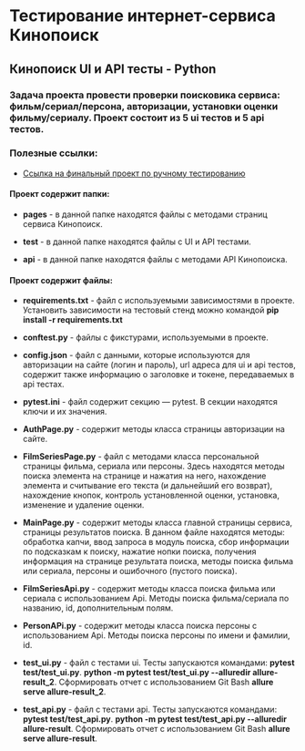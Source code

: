 # Тестирование интернет-сервиса Кинопоиск

## Кинопоиск UI и API тесты - Python

### Задача проекта провести проверки поисковика сервиса: фильм/сериал/персона, авторизации, установки оценки фильму/сериалу. Проект состоит из 5 ui тестов и 5 api тестов.

### Полезные ссылки:

- [Ссылка на финальный проект по ручному тестированию](https://www.notion.so/8ef23a21b83a41418034fbe98a53e3d9?pvs=4)

#### Проект содержит папки:

- **pages** - в данной папке находятся файлы с методами страниц сервиса Кинопоиск.

- **test** - в данной папке находятся файлы с UI и API тестами.

- **api** - в данной папке находятся файлы с методами API Кинопоиска.

#### Проект содержит файлы:

- **requirements.txt** - файл с используемыми зависимостями в проекте. Установить зависимости на тестовый стенд можно командой **pip install -r requirements.txt**

- **conftest.py** - файлы с фикстурами, используемыми в проекте.

- **config.json** - файл с данными, которые используются для авторизации на сайте (логин и пароль), url адреса для ui и api тестов, содержит также информацию о заголовке и токене, передаваемых в api тестах.

- **pytest.ini** - файл содержит секцию — pytest. В секции находятся ключи и их значения.

- **AuthPage.py** - содержит методы класса страницы авторизации на сайте.

- **FilmSeriesPage.py** - файл с методами класса персональной страницы фильма, сериала или персоны. Здесь находятся методы поиска элемента на странице и нажатия на него, нахождение элемента и считывание его текста (и дальнейший его возврат), нахождение кнопок, контроль установленной оценки, установка, изменение и удаление оценки.

- **MainPage.py** - содержит методы класса главной страницы сервиса, страницы результатов поиска. В данном файле находятся методы: обработка капчи, ввод запроса в модуль поиска, сбор информации по подсказкам к поиску, нажатие нопки поиска, получения информация на странице результата поиска, методы поиска фильма или сериала, персоны и ошибочного (пустого поиска).

- **FilmSeriesApi.py** - содержит методы класса поиска фильма или сериала с использованием Api. Методы поиска фильма/сериала по названию, id, дополнительным полям.

- **PersonAPi.py** - содержит методы класса поиска персоны с использованием Api. Методы поиска персоны по имени и фамилии, id.

- **test_ui.py** - файл с тестами ui. Тесты запускаются командами: **pytest test/test_ui.py**. **python -m pytest test/test_ui.py --alluredir allure-result_2**. Сформировать отчет c использованием Git Bash **allure serve allure-result_2**.

- **test_api.py** - файл с тестами api. Тесты запускаются командами: **pytest test/test_api.py**.          **python -m pytest test/test_api.py --alluredir allure-result**. Сформировать отчет c использованием Git Bash **allure serve allure-result**.
